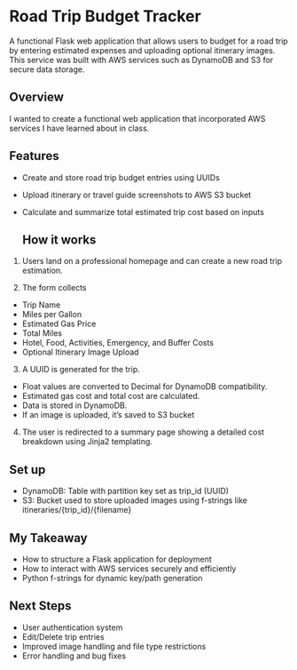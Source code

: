 # Road Trip Budget Tracker
A functional Flask web application that allows users to budget for a road trip by entering estimated expenses and uploading optional itinerary images. This service was built with AWS services such as DynamoDB and S3 for secure data storage.

## Overview
I wanted to create a functional web application that incorporated AWS services I have learned about in class.

## Features
- Create and store road trip budget entries using UUIDs
- Upload itinerary or travel guide screenshots to AWS S3 bucket
- Calculate and summarize total estimated trip cost based on inputs

  ## How it works
1. Users land on a professional homepage and can create a new road trip estimation.

2. The form collects
- Trip Name  
- Miles per Gallon
- Estimated Gas Price
- Total Miles
- Hotel, Food, Activities, Emergency, and Buffer Costs
- Optional Itinerary Image Upload

3. A UUID is generated for the trip.

- Float values are converted to Decimal for DynamoDB compatibility.
- Estimated gas cost and total cost are calculated.
- Data is stored in DynamoDB.
- If an image is uploaded, it’s saved to S3 bucket

4. The user is redirected to a summary page showing a detailed cost breakdown using Jinja2 templating.

## Set up
- DynamoDB: Table with partition key set as trip_id (UUID)
- S3: Bucket used to store uploaded images using f-strings like itineraries/{trip_id}/{filename}

## My Takeaway
- How to structure a Flask application for deployment
- How to interact with AWS services securely and efficiently
- Python f-strings for dynamic key/path generation

## Next Steps
- User authentication system
- Edit/Delete trip entries
- Improved image handling and file type restrictions
- Error handling and bug fixes
